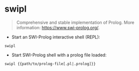 # swipl

> Comprehensive and stable implementation of Prolog.
> More information: <https://www.swi-prolog.org/>.

- Start an SWI-Prolog interactive shell (REPL):

`swipl`

- Start SWI-Prolog shell with a prolog file loaded:

`swipl {{path/to/prolog-file[.pl|.prolog]}}`
